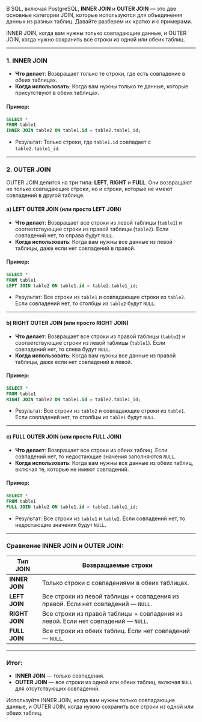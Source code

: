 
В SQL, включая PostgreSQL, **INNER JOIN** и **OUTER JOIN** — 
это две основные категории JOIN, которые используются для объединения данных из разных таблиц. Давайте разберем их кратко и с примерами.

INNER JOIN, когда вам нужны только совпадающие данные, и OUTER JOIN, когда нужно сохранить все строки из одной или обеих таблиц.

---

### 1. **INNER JOIN**
- **Что делает**: Возвращает только те строки, где есть совпадение в обеих таблицах.
- **Когда использовать**: Когда вам нужны только те данные, которые присутствуют в обеих таблицах.

#### Пример:
```sql
SELECT *
FROM table1
INNER JOIN table2 ON table1.id = table2.table1_id;
```
- Результат: Только строки, где `table1.id` совпадает с `table2.table1_id`.

---

### 2. **OUTER JOIN**
OUTER JOIN делится на три типа: **LEFT**, **RIGHT** и **FULL**. Они возвращают не только совпадающие строки, но и строки, которые не имеют совпадений в другой таблице.

#### a) **LEFT OUTER JOIN (или просто LEFT JOIN)**
- **Что делает**: Возвращает все строки из левой таблицы (`table1`) и соответствующие строки из правой таблицы (`table2`). Если совпадений нет, то справа будут `NULL`.
- **Когда использовать**: Когда вам нужны все данные из левой таблицы, даже если нет совпадений в правой.

#### Пример:
```sql
SELECT *
FROM table1
LEFT JOIN table2 ON table1.id = table2.table1_id;
```
- Результат: Все строки из `table1` и совпадающие строки из `table2`. Если совпадений нет, то столбцы из `table2` будут `NULL`.

---

#### b) **RIGHT OUTER JOIN (или просто RIGHT JOIN)**
- **Что делает**: Возвращает все строки из правой таблицы (`table2`) и соответствующие строки из левой таблицы (`table1`). Если совпадений нет, то слева будут `NULL`.
- **Когда использовать**: Когда вам нужны все данные из правой таблицы, даже если нет совпадений в левой.

#### Пример:
```sql
SELECT *
FROM table1
RIGHT JOIN table2 ON table1.id = table2.table1_id;
```
- Результат: Все строки из `table2` и совпадающие строки из `table1`. Если совпадений нет, то столбцы из `table1` будут `NULL`.

---

#### c) **FULL OUTER JOIN (или просто FULL JOIN)**
- **Что делает**: Возвращает все строки из обеих таблиц. Если совпадений нет, то недостающие значения заполняются `NULL`.
- **Когда использовать**: Когда вам нужны все данные из обеих таблиц, включая те, которые не имеют совпадений.

#### Пример:
```sql
SELECT *
FROM table1
FULL JOIN table2 ON table1.id = table2.table1_id;
```
- Результат: Все строки из `table1` и `table2`. Если совпадений нет, то недостающие значения будут `NULL`.

---

### Сравнение INNER JOIN и OUTER JOIN:
| Тип JOIN         | Возвращаемые строки                                                                 |
|------------------|-------------------------------------------------------------------------------------|
| **INNER JOIN**   | Только строки с совпадениями в обеих таблицах.                                      |
| **LEFT JOIN**    | Все строки из левой таблицы + совпадения из правой. Если нет совпадений — `NULL`.   |
| **RIGHT JOIN**   | Все строки из правой таблицы + совпадения из левой. Если нет совпадений — `NULL`.   |
| **FULL JOIN**    | Все строки из обеих таблиц. Если нет совпадений — `NULL`.                           |

---

### Итог:
- **INNER JOIN** — только совпадения.
- **OUTER JOIN** — все строки из одной или обеих таблиц, включая `NULL` для отсутствующих совпадений.

Используйте INNER JOIN, когда вам нужны только совпадающие данные, и OUTER JOIN, когда нужно сохранить все строки из одной или обеих таблиц.